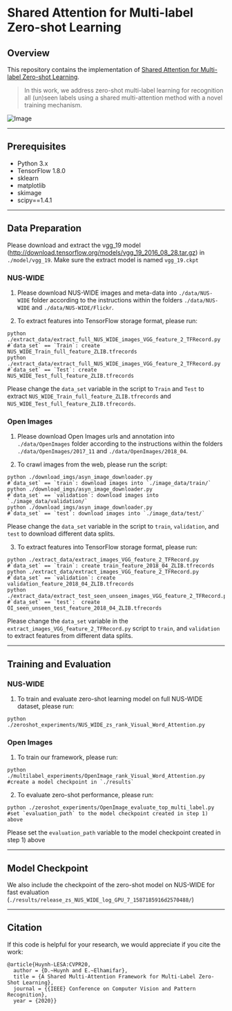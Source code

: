 # Shared Attention for Multi-label Zero-shot Learning

## Overview
This repository contains the implementation of [Shared Attention for Multi-label Zero-shot Learning](http://khoury.neu.edu/home/eelhami/publications/MultiAtt-MLZSL-CVPR20.pdf).
> In this work, we address zero-shot multi-label learning for recognition all (un)seen labels using a shared multi-attention method with a novel training mechanism.

![Image](https://github.com/hbdat/cvpr20_LESA/raw/master/fig/high_level_schematic.png)

---
## Prerequisites
+ Python 3.x
+ TensorFlow 1.8.0
+ sklearn
+ matplotlib
+ skimage
+ scipy==1.4.1

---
## Data Preparation

Please download and extract the vgg_19 model (http://download.tensorflow.org/models/vgg_19_2016_08_28.tar.gz) in `./model/vgg_19`. Make sure the extract model is named `vgg_19.ckpt`

### NUS-WIDE

1) Please download NUS-WIDE images and meta-data into `./data/NUS-WIDE` folder according to the instructions within the folders `./data/NUS-WIDE` and `./data/NUS-WIDE/Flickr`.

2) To extract features into TensorFlow storage format, please run:
```
python ./extract_data/extract_full_NUS_WIDE_images_VGG_feature_2_TFRecord.py			#`data_set` == `Train`: create NUS_WIDE_Train_full_feature_ZLIB.tfrecords
python ./extract_data/extract_full_NUS_WIDE_images_VGG_feature_2_TFRecord.py			#`data_set` == `Test`: create NUS_WIDE_Test_full_feature_ZLIB.tfrecords
```
Please change the `data_set` variable in the script to `Train` and `Test` to extract `NUS_WIDE_Train_full_feature_ZLIB.tfrecords` and `NUS_WIDE_Test_full_feature_ZLIB.tfrecords`.

### Open Images

1) Please download Open Images urls and annotation into `./data/OpenImages` folder according to the instructions within the folders `./data/OpenImages/2017_11` and `./data/OpenImages/2018_04`.

2) To crawl images from the web, please run the script:
```
python ./download_imgs/asyn_image_downloader.py 					#`data_set` == `train`: download images into `./image_data/train/`
python ./download_imgs/asyn_image_downloader.py 					#`data_set` == `validation`: download images into `./image_data/validation/`
python ./download_imgs/asyn_image_downloader.py 					#`data_set` == `test`: download images into `./image_data/test/`
```
Please change the `data_set` variable in the script to `train`, `validation`, and `test` to download different data splits.

3) To extract features into TensorFlow storage format, please run:
```
python ./extract_data/extract_images_VGG_feature_2_TFRecord.py						#`data_set` == `train`: create train_feature_2018_04_ZLIB.tfrecords
python ./extract_data/extract_images_VGG_feature_2_TFRecord.py						#`data_set` == `validation`: create validation_feature_2018_04_ZLIB.tfrecords
python ./extract_data/extract_test_seen_unseen_images_VGG_feature_2_TFRecord.py			        #`data_set` == `test`:  create OI_seen_unseen_test_feature_2018_04_ZLIB.tfrecords
```
Please change the `data_set` variable in the `extract_images_VGG_feature_2_TFRecord.py` script to `train`, and `validation` to extract features from different data splits.

---
## Training and Evaluation

### NUS-WIDE

1) To train and evaluate zero-shot learning model on full NUS-WIDE dataset, please run:
```
python ./zeroshot_experiments/NUS_WIDE_zs_rank_Visual_Word_Attention.py
```

### Open Images

1) To train our framework, please run:
```
python ./multilabel_experiments/OpenImage_rank_Visual_Word_Attention.py				#create a model checkpoint in `./results`
```
2) To evaluate zero-shot performance, please run:
```
python ./zeroshot_experiments/OpenImage_evaluate_top_multi_label.py					#set `evaluation_path` to the model checkpoint created in step 1) above
```
Please set the `evaluation_path` variable to the model checkpoint created in step 1) above

---
## Model Checkpoint
We also include the checkpoint of the zero-shot model on NUS-WIDE for fast evaluation (`./results/release_zs_NUS_WIDE_log_GPU_7_1587185916d2570488/`)

---
## Citation
If this code is helpful for your research, we would appreciate if you cite the work:
```
@article{Huynh-LESA:CVPR20,
  author = {D.~Huynh and E.~Elhamifar},
  title = {A Shared Multi-Attention Framework for Multi-Label Zero-Shot Learning},
  journal = {{IEEE} Conference on Computer Vision and Pattern Recognition},
  year = {2020}}
```
